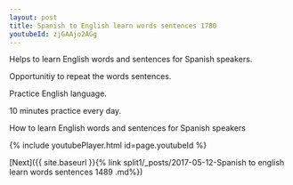 ```yaml
---
layout: post
title: Spanish to English learn words sentences 1780 
youtubeId: zjGAAjo2AGg
---
```

 
 
Helps to learn English words and sentences for Spanish speakers.

Opportunitiy to repeat the words sentences. 

Practice English language. 
 
10 minutes practice every day. 
 
How to learn English words and sentences for Spanish speakers 
 
{% include youtubePlayer.html id=page.youtubeId %}
 
 
[Next]({{ site.baseurl }}{% link  split1/_posts/2017-05-12-Spanish to english learn words sentences 1489 .md%})
 
